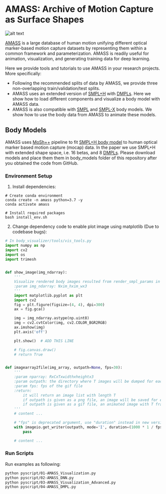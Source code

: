 # AMASS: Archive of Motion Capture as Surface Shapes

![alt text](support_data/github_data/datasets_preview.png "Samples of bodies in AMASS recovered from Motion Capture sequences")

[AMASS](http://amass.is.tue.mpg.de) is a large database of human motion unifying different optical marker-based motion capture datasets by representing them within a common framework and parameterization.
AMASS is readily useful for animation, visualization, and generating training data for deep learning.

Here we provide tools and tutorials to use AMASS in your research projects. More specifically:

- Following the recommended splits of data by AMASS, we provide three non-overlapping train/validation/test splits.
- AMASS uses an extended version of [SMPL+H](http://mano.is.tue.mpg.de/) with [DMPLs](https://smpl.is.tue.mpg.de/).
  Here we show how to load different components and visualize a body model with AMASS data.
- AMASS is also compatible with [SMPL](http://smpl.is.tue.mpg.de) and [SMPL-X](https://smpl-x.is.tue.mpg.de/) body models.
  We show how to use the body data from AMASS to animate these models.

## Body Models

AMASS uses [MoSh++](https://amass.is.tue.mpg.de) pipeline to fit [SMPL+H body model](https://mano.is.tue.mpg.de/)
to human optical marker based motion capture (mocap) data.
In the paper we use SMPL+H with extended shape space, i.e. 16 betas, and 8 [DMPLs](https://smpl.is.tue.mpg.de/).
Please download models and place them them in body_models folder of this repository after you obtained the code from GitHub.

### Environment Setup

1. Install dependencies:

```shell
# Create conda environment
conda create -n amass python=3.7 -y
conda activate amass

# Install required packages
bash install_env.sh
```

2. Change dependency code to enable plot image using matplotlib (Due to codebase bugs):

```python
# In body_visualizer/tools/vis_tools.py
import numpy as np
import cv2
import os
import trimesh


def show_image(img_ndarray):
    '''
    Visualize rendered body images resulted from render_smpl_params in Jupyter notebook
    :param img_ndarray: Nxim_hxim_wx3
    '''
    import matplotlib.pyplot as plt
    import cv2
    fig = plt.figure(figsize=(4, 4), dpi=300)
    ax = fig.gca()

    img = img_ndarray.astype(np.uint8)
    img = cv2.cvtColor(img, cv2.COLOR_BGR2RGB)
    ax.imshow(img)
    plt.axis('off')

    plt.show()  # ADD THIS LINE

    # fig.canvas.draw()
    # return True


def imagearray2file(img_array, outpath=None, fps=30):
    '''
    :param nparray: RxCxTxwidthxheightx3
    :param outpath: the directory where T images will be dumped for each time point in range T
    :param fps: fps of the gif file
    :return:
        it will return an image list with length T
        if outpath is given as a png file, an image will be saved for each t in T.
        if outpath is given as a gif file, an animated image with T frames will be created.
    '''
    # content ...

    # "fps" is deprecated argument, use "duration" instead in new version of imageio
    with imageio.get_writer(outpath, mode='I', duration=(1000 * 1 / fps)) as writer:
        pass

    # content ...
```

### Run Scripts

Run examples as following:

```bash
python pyscript/01-AMASS_Visualization.py
python pyscript/02-AMASS_DNN.py
python pyscript/03-AMASS_Visualization_Advanced.py
python pyscript/04-AMASS_DMPL.py
```